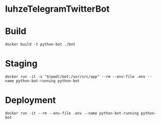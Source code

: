 # luhzeTelegramTwitterBot

# Build
```
docker build -t python-bot ./bot
```

# Staging
```
docker run -it -v "$(pwd)/bot:/usr/src/app" --rm --env-file .env --name python-bot-running python-bot
```

# Deployment
```
docker run -it --rm --env-file .env --name python-bot-running python-bot
```
